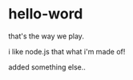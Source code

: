 # hello-word

that's the way we play.

i like node.js that what i'm made of!

added something else..